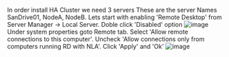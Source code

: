 In order install HA Cluster we need 3 servers
These are the server Names SanDrive01, NodeA, NodeB.
Lets start with enabling 'Remote Desktop' from Server Manager -> Local Server. Doble click 'Disabled' option
![image](https://github.com/user-attachments/assets/815e00e2-e4ef-44c4-9e2a-d903d6434d07)
Under system properties goto Remote tab. Select 'Allow remote connections to this computer'. Uncheck 'Allow connections only from computers running RD with NLA'. Click 'Apply' and 'Ok'
![image](https://github.com/user-attachments/assets/5ffc68a6-fdfd-44e0-a236-6e248e7c1cf0)
